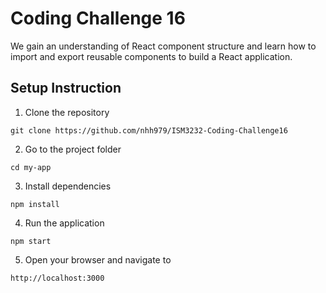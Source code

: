 # Coding Challenge 16

We gain an understanding of React component structure and learn how to import and export reusable components to build a React application.

## Setup Instruction
1. Clone the repository
```
git clone https://github.com/nhh979/ISM3232-Coding-Challenge16
```
2. Go to the project folder
```
cd my-app
```
3. Install dependencies
```
npm install
```
4. Run the application
``` 
npm start 
```
5. Open your browser and navigate to
```
http://localhost:3000
```